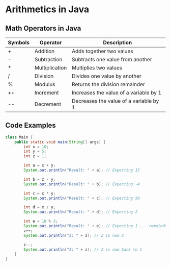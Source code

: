 # Arithmetics in Java

## Math Operators in Java

| Symbols | Operator       | Description |
| ------- | -------------- | -------------------------------------- |
| +	      | Addition	   | Adds together two values               |
| -	      | Subtraction    | Subtracts one value from another       |
| *	      | Multiplication | Multiplies two values                  |
| /	      | Division	   | Divides one value by another           |
| %	      | Modulus        | Returns the division remainder         |
| ++      |	Increment      | Increases the value of a variable by 1 |  
| --      |	Decrement      | Decreases the value of a variable by 1 |

## Code Examples
```java
class Main {
    public static void main(String[] args) {
        int x = 10;
        int y = 5;
        int z = 1;

        int a = x + y;
        System.out.println("Result: " + a); // Expecting 15

        int b = z - y;
        System.out.println("Result: " + b); // Expecting -4

        int c = x * y;
        System.out.println("Result: " + c); // Expecting 50

        int d = x / y;
        System.out.println("Result: " + d); // Expecting 2

        int e = 10 % 3;
        System.out.println("Result: " + e); // Expecting 1 ... remainder of 1
        z++;
        System.out.println("Z: " + z); // Z is now 2

        z--;
        System.out.println("Z: " + z); // Z is now back to 1
    }
}
```
